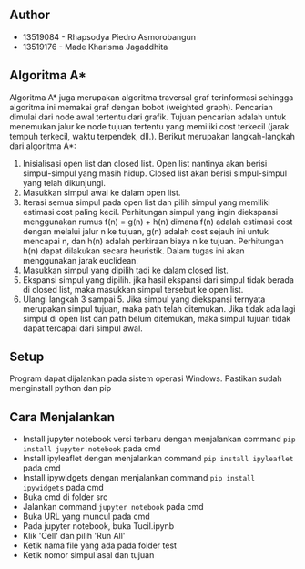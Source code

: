 ## Author
- 13519084 - Rhapsodya Piedro Asmorobangun
- 13519176 - Made Kharisma Jagaddhita

## Algoritma A*
Algoritma A* juga merupakan algoritma traversal graf terinformasi sehingga algoritma ini memakai graf dengan bobot (weighted graph). Pencarian dimulai dari node awal tertentu dari grafik. Tujuan pencarian adalah untuk menemukan jalur ke node tujuan tertentu yang memiliki cost terkecil (jarak tempuh terkecil, waktu terpendek, dll.). Berikut merupakan langkah-langkah dari algoritma A*:
1. Inisialisasi open list dan closed list. Open list nantinya akan berisi simpul-simpul yang masih hidup. Closed list akan berisi simpul-simpul yang telah dikunjungi.
2. Masukkan simpul awal ke dalam open list.
3. Iterasi semua simpul pada open list dan pilih simpul yang memiliki estimasi cost paling kecil. Perhitungan simpul yang ingin diekspansi menggunakan rumus f(n) = g(n) + h(n) dimana f(n) adalah estimasi cost dengan melalui jalur n ke tujuan, g(n) adalah cost sejauh ini untuk mencapai n, dan h(n) adalah perkiraan biaya n ke tujuan. Perhitungan h(n) dapat dilakukan secara heuristik. Dalam tugas ini akan menggunakan jarak euclidean. 
4. Masukkan simpul yang dipilih tadi ke dalam closed list.
5. Ekspansi simpul yang dipilih. jika hasil ekspansi dari simpul tidak berada di closed list, maka masukkan simpul tersebut ke open list.
6. Ulangi langkah 3 sampai 5. Jika simpul yang diekspansi ternyata merupakan simpul tujuan, maka path telah ditemukan. Jika tidak ada lagi simpul di open list dan path belum ditemukan, maka simpul tujuan tidak dapat tercapai dari simpul awal.

## Setup
Program dapat dijalankan pada sistem operasi Windows. Pastikan sudah menginstall python dan pip

## Cara Menjalankan
- Install jupyter notebook versi terbaru dengan menjalankan command `pip install jupyter notebook` pada cmd
- Install ipyleaflet dengan menjalankan command `pip install ipyleaflet` pada cmd
- Install ipywidgets dengan menjalankan command `pip install ipywidgets` pada cmd
- Buka cmd di folder src
- Jalankan command `jupyter notebook` pada cmd
- Buka URL yang muncul pada cmd
- Pada jupyter notebook, buka Tucil.ipynb
- Klik 'Cell' dan pilih 'Run All'
- Ketik nama file yang ada pada folder test
- Ketik nomor simpul asal dan tujuan
